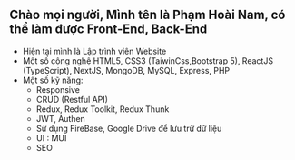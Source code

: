 ## Chào mọi người, Mình tên là Phạm Hoài Nam, có thể làm được Front-End, Back-End
* Hiện tại mình là Lập trình viên Website
* Một số cộng nghệ HTML5, CSS3 (TaiwinCss,Bootstrap 5), ReactJS (TypeScript), NextJS, MongoDB, MySQL, Express, PHP
* Một số kỹ năng:
   * Responsive
   * CRUD (Restful API)
   * Redux, Redux Toolkit, Redux Thunk
   * JWT, Authen
   * Sử dụng FireBase, Google Drive để lưu trữ dữ liệu
   * UI : MUI
   * SEO

